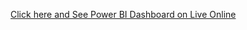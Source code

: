 [Click here and See Power BI Dashboard on Live Online](https://app.powerbi.com/reportEmbed?reportId=1eb4b7d3-6278-44d0-aa3a-b36da2cc413f&autoAuth=true&ctid=91e8010b-d4bc-42f6-bb9c-c86e12686f27)

